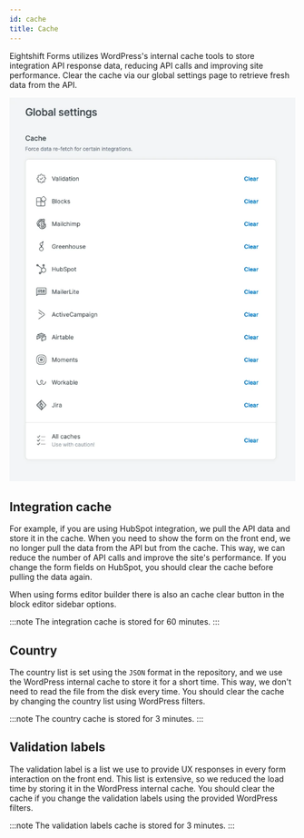 ```yaml
---
id: cache
title: Cache
---
```


Eightshift Forms utilizes WordPress's internal cache tools to store integration API response data, reducing API calls and improving site performance. Clear the cache via our global settings page to retrieve fresh data from the API.

![Cache screen](/img/forms/cache.webp)

## Integration cache

For example, if you are using HubSpot integration, we pull the API data and store it in the cache. When you need to show the form on the front end, we no longer pull the data from the API but from the cache. This way, we can reduce the number of API calls and improve the site's performance. If you change the form fields on HubSpot, you should clear the cache before pulling the data again.

When using forms editor builder there is also an cache clear button in the block editor sidebar options.

:::note
The integration cache is stored for 60 minutes.
:::

## Country

The country list is set using the `JSON` format in the repository, and we use the WordPress internal cache to store it for a short time. This way, we don't need to read the file from the disk every time. You should clear the cache by changing the country list using WordPress filters.

:::note
The country cache is stored for 3 minutes.
:::

## Validation labels

The validation label is a list we use to provide UX responses in every form interaction on the front end. This list is extensive, so we reduced the load time by storing it in the WordPress internal cache. You should clear the cache if you change the validation labels using the provided WordPress filters.

:::note
The validation labels cache is stored for 3 minutes.
:::
